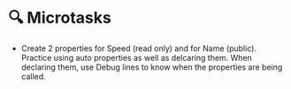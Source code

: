 # 🔍 Microtasks
- Create 2 properties for Speed (read only) and for Name (public). Practice using auto properties as well as delcaring them. When declaring them, use Debug lines to know when the properties are being called.